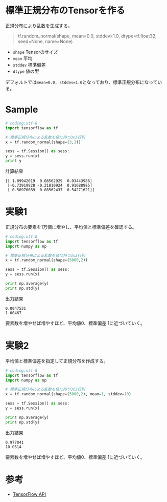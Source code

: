 # 標準正規分布のTensorを作る

正規分布により乱数を生成する。

> tf.random_normal(shape, mean=0.0, stddev=1.0, dtype=tf.float32, seed=None, name=None)


* `shape` Tensorのサイズ
* `mean` 平均
* `stddev` 標準偏差
* `dtype` 値の型

デフォルトでは`mean=0.0, stddev=1.0`となっており、標準正規分布になっている。

# Sample

```python
# coding:utf-8
import tensorflow as tf

# 標準正規分布による乱数を値に持つ3x3行列
x = tf.random_normal(shape=(3,3))

sess = tf.Session() as sess:
y = sess.run(x)
print y
```

計算結果

```shell
[[ 1.09942019  0.08562929  0.03443986]
 [-0.73919928 -0.21810924  0.91688985]
 [ 0.50970089  0.08562437  0.54271621]]
```

# 実験1
正規分布の要素を1万個に増やし、平均値と標準偏差を確認する。

```python
# coding:utf-8
import tensorflow as tf
import numpy as np

# 標準正規分布による乱数を値に持つ3x3行列
x = tf.random_normal(shape=(5000,2))

sess = tf.Session() as sess:
y = sess.run(x)

print np.average(y)
print np.std(y)
```

出力結果
```shell
0.0047531
1.00467
```

要素数を増やせば増やすほど、平均値0、標準偏差 1に近づいていく。

# 実験2
平均値と標準偏差を指定して正規分布を作成する。

```python
# coding:utf-8
import tensorflow as tf
import numpy as np

# 標準正規分布による乱数を値に持つ3x3行列
x = tf.random_normal(shape=(5000,2), mean=1, stddev=10)

sess = tf.Session() as sess:
y = sess.run(x)

print np.average(y)
print np.std(y)
```

出力結果
```shell
0.977841
10.0514
```

要素数を増やせば増やすほど、平均値0、標準偏差 1に近づいていく。

# 参考

* [TensorFlow API](https://www.tensorflow.org/versions/master/api_docs/python/constant_op.html#random_normal)